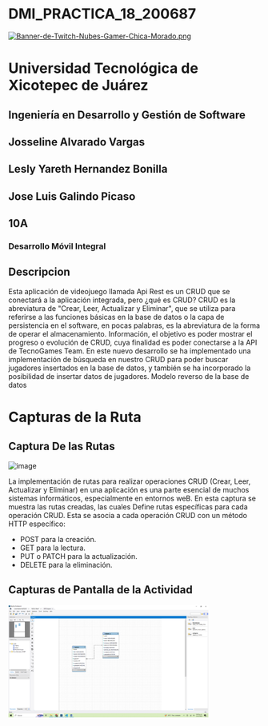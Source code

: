 # DMI_PRACTICA_18_200687


[![Banner-de-Twitch-Nubes-Gamer-Chica-Morado.png](https://i.postimg.cc/15q3LFXF/Banner-de-Twitch-Nubes-Gamer-Chica-Morado.png)](https://postimg.cc/MvzwBvyZ)

# Universidad Tecnológica de Xicotepec de Juárez

## Ingeniería en Desarrollo y Gestión de Software
## Josseline Alvarado Vargas
## Lesly Yareth Hernandez Bonilla
## Jose Luis Galindo Picaso
## 10A
### Desarrollo Móvil Integral

## Descripcion

Esta aplicación de videojuego llamada Api Rest es un CRUD que se conectará a la aplicación integrada, pero ¿qué es CRUD? CRUD es la abreviatura de "Crear, Leer, Actualizar y Eliminar", que se utiliza para referirse a las funciones básicas en la base de datos o la capa de persistencia en el software, en pocas palabras, es la abreviatura de la forma de operar el almacenamiento. Información, el objetivo es poder mostrar el progreso o evolución de CRUD, cuya finalidad es poder conectarse a la API de TecnoGames Team. En este nuevo desarrollo se ha implementado una implementación de búsqueda en nuestro CRUD para poder buscar jugadores insertados en la base de datos, y también se ha incorporado la posibilidad de insertar datos de jugadores.
Modelo reverso de la base de datos
# Capturas de la Ruta

## Captura De las Rutas
![image](https://github.com/JossAlvarado/DMI_INTEGRADORA_AVENTURASDEJACK/assets/84793967/ee72c205-530f-4444-a659-03d623bca5f9)

La implementación de rutas para realizar operaciones CRUD (Crear, Leer, Actualizar y Eliminar) en una aplicación es una parte esencial de muchos sistemas informáticos, especialmente en entornos weB. En esta captura se muestra las rutas creadas, las cuales Define rutas específicas para cada operación CRUD. Esta se asocia a cada operación CRUD con un método HTTP específico:
 * POST para la creación.
 * GET para la lectura.
 * PUT o PATCH para la actualización.
 * DELETE para la eliminación.


## Capturas de Pantalla de la Actividad

  <img src="./assets/a1.png" width="400" alt="Captura de Pantalla 1">
 
